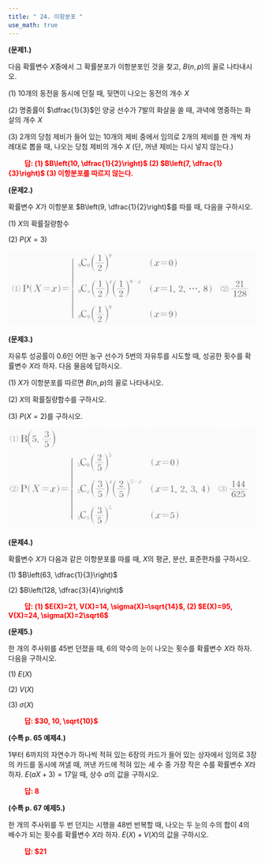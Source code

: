 ```yaml
---
title: " 24. 이항분포 "
use_math: true
---
```


**(문제1.)**

다음 확률변수 $X$중에서 그 확률분포가 이항분포인 것을 찾고, $B(n, p)$의 꼴로 나타내시오.

(1) $10$개의 동전을 동시에 던질 때, 뒷면이 나오는 동전의 개수 $X$

(2) 명중률이 $\dfrac{1}{3}$인 양궁 선수가 7발의 화살을 쏠 때, 과녁에 명중하는 화살의 개수 $X$

(3) 2개의 당첨 제비가 들어 있는 10개의 제비 중에서 임의로 2개의 제비를 한 개씩 차례대로 뽑을 때, 나오는 당첨 제비의 개수 $X$ (단, 꺼낸 제비는 다시 넣지 않는다.)

 **<span style="color: red;">$\qquad$답: (1) $B\left(10, \dfrac{1}{2}\right)$ (2) $B\left(7, \dfrac{1}{3}\right)$ (3) 이항분포를 따르지 않는다.</span>** 

**(문제2.)**

확률변수 $X$가 이항분포 $B\left(9, \dfrac{1}{2}\right)$를 따를 때, 다음을 구하시오.

(1) $X$의 확률질량함수

(2) $P(X=3)$

<img src="/assets/Pasted image 20240521233019.png"/>

**(문제3.)**

자유투 성공률이 0.6인 어떤 농구 선수가 5번의 자유투를 시도할 때, 성공한 횟수를 확률변수 $X$라 하자. 다음 물음에 답하시오.

(1) $X$가 이항분포를 따르면 $B(n, p)$의 꼴로 나타내시오.

(2) $X$의 확률질량함수를 구하시오.

(3) $P(X=2)$를 구하시오.

<img src="/assets/Pasted image 20240521233037.png"/>

**(문제4.)**

확률변수 $X$가 다음과 같은 이항분포를 따를 때, $X$의 평균, 분산, 표준편차를 구하시오.

(1) $B\left(63, \dfrac{1}{3}\right)$

(2) $B\left(128, \dfrac{3}{4}\right)$

 **<span style="color: red;">$\qquad$답: (1) $E(X)=21, V(X)=14, \sigma(X)=\sqrt{14}$, (2) $E(X)=95, V(X)=24, \sigma(X)=2\sqrt6$</span>** 


**(문제5.)**

한 개의 주사위를 45번 던졌을 때, 6의 약수의 눈이 나오는 횟수를 확률변수 $X$라 하자. 다음을 구하시오.

(1) $E(X)$

(2) $V(X)$

(3) $\sigma(X)$

 **<span style="color: red;">$\qquad$답: $30, 10, \sqrt{10}$</span>** 

**(수특 p. 65 예제4.)**

1부터 6까지의 자연수가 하나씩 적혀 있는 6장의 카드가 들어 있는 상자에서 임의로 3장의 카드를 동시에 꺼낼 때, 꺼낸 카드에 적혀 있는 세 수 중 가장 작은 수를 확률변수 $X$라 하자. $E(aX+3)=17$일 때, 상수 $a$의 값을 구하시오.

 **<span style="color: red;">$\qquad$답: $8$</span>** 

**(수특 p. 67 예제5.)**

한 개의 주사위를 두 번 던지는 시행을 48번 반복할 때, 나오는 두 눈의 수의 합이 4의 배수가 되는 횟수를 확률변수 $X$라 하자. $E(X)+V(X)$의 값을 구하시오.

 **<span style="color: red;">$\qquad$답: $21</span>** 





